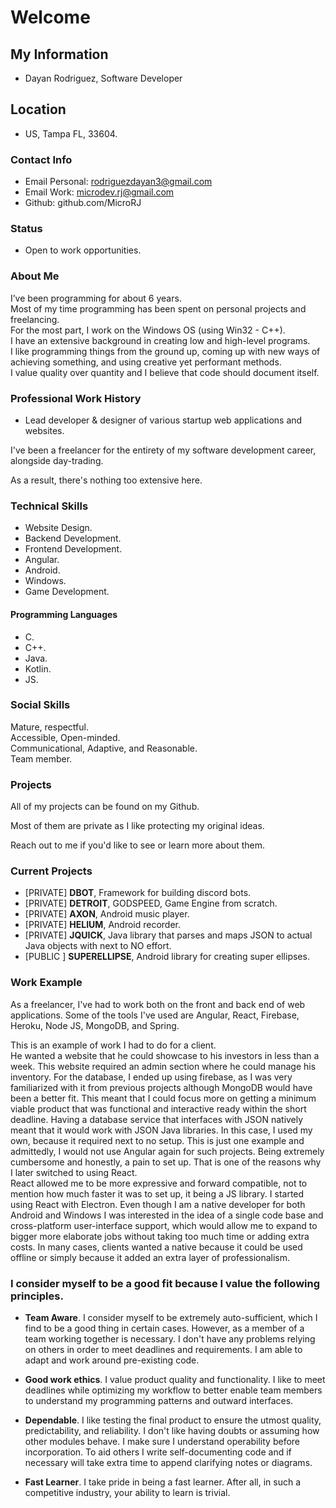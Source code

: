 # Welcome 

## My Information
- Dayan Rodriguez, Software Developer

## Location
- US, Tampa FL, 33604. 

### Contact Info
- Email Personal:  rodriguezdayan3@gmail.com
- Email Work:      microdev.rj@gmail.com
- Github:          github.com/MicroRJ

### Status 
- Open to work opportunities. 

### About Me

I’ve been programming for about 6 years.                                                                                                         
Most of my time programming has been spent on personal projects and freelancing.                                                                                                            
For the most part, I work on the Windows OS (using Win32 - C++).                                                                                                                             
I have an extensive background in creating low and high-level programs.                                                                                                                        
I like programming things from the ground up, coming up with new ways of achieving something, and using creative yet performant methods.                                                                                                                                      
I value quality over quantity and I believe that code should document itself.                                                                                                                                                              

### Professional Work History 
- Lead developer & designer of various startup web applications and websites.  

I've been a freelancer for the entirety of my software development career, alongside day-trading.     

As a result, there's nothing too extensive here. 

### Technical Skills
- Website Design. 
- Backend Development. 
- Frontend Development. 
- Angular. 
- Android. 
- Windows. 
- Game Development. 
#### Programming Languages
- C.
- C++.
- Java.
- Kotlin.
- JS. 

### Social Skills
Mature, respectful.                         
Accessible, Open-minded.      
Communicational, Adaptive, and Reasonable.   
Team member.      

### Projects
All of my projects can be found on my Github. 

Most of them are private as I like protecting my original ideas.  

Reach out to me if you'd like to see or learn more about them. 

### Current Projects
- [PRIVATE] **DBOT**,         Framework for building discord bots. 
- [PRIVATE] **DETROIT**,      GODSPEED, Game Engine from scratch. 
- [PRIVATE] **AXON**,         Android music player. 
- [PRIVATE] **HELIUM**,       Android recorder. 
- [PRIVATE] **JQUICK**,       Java library that parses and maps JSON to actual Java objects with next to NO effort. 
- [PUBLIC ] **SUPERELLIPSE**, Android library for creating super ellipses. 


### Work Example
As a freelancer, I've had to work both on the front and back end of web applications. 
Some of the tools I've used are Angular, React, Firebase, Heroku, Node JS, MongoDB, and Spring. 

This is an example of work I had to do for a client.  
He wanted a website that he could showcase to his investors in less than a week.
This website required an admin section where he could manage his inventory. 
For the database, I ended up using firebase, as I was very familiarized with it from previous projects although MongoDB would have been a better fit. 
This meant that I could focus more on getting a minimum viable product that was functional and interactive ready within the short deadline. 
Having a database service that interfaces with JSON natively meant that it would work with JSON Java libraries. In this case, I used my own, because it required next to no setup. 
This is just one example and admittedly, I would not use Angular again for such projects. Being extremely cumbersome and honestly, a pain to set up. 
That is one of the reasons why I later switched to using React.   
React allowed me to be more expressive and forward compatible, not to mention how much faster it was to set up, it being a JS library.
I started using React with Electron. 
Even though I am a native developer for both Android and Windows I was interested in the idea of a single code base and cross-platform user-interface support, which would allow me to expand to bigger more elaborate jobs without taking too much time or adding extra costs.
In many cases, clients wanted a native because it could be used offline or simply because it added an extra layer of professionalism.  

### I consider myself to be a good fit because I value the following principles. 
 
- **Team Aware**. I consider myself to be extremely auto-sufficient, which I find to be a good thing in certain cases. However, as a member of a team working together is necessary. I don't have any problems relying on others in order to meet deadlines and requirements. I am able to adapt and work around pre-existing code. 

- **Good work ethics**. I value product quality and functionality.  I like to meet deadlines while optimizing my workflow to better enable team members to understand my programming patterns and outward interfaces. 

- **Dependable**. I like testing the final product to ensure the utmost quality, predictability, and reliability. I don't like having doubts or assuming how other modules behave. I make sure I understand operability before incorporation. To aid others I write self-documenting code and if necessary will take extra time to append clarifying notes or diagrams.

- **Fast Learner**. I take pride in being a fast learner. After all, in such a competitive industry, your ability to learn is trivial. 



